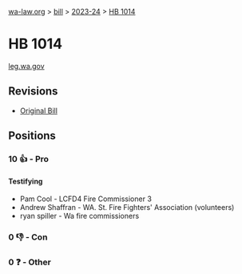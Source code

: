 [wa-law.org](/) > [bill](/bill/) > [2023-24](/bill/2023-24/) > [HB 1014](/bill/2023-24/hb/1014/)

# HB 1014
[leg.wa.gov](https://app.leg.wa.gov/billsummary?BillNumber=1014&Year=2023&Initiative=false)

## Revisions
* [Original Bill](1/)

## Positions
### 10 👍 - Pro
#### Testifying
* Pam Cool - LCFD4 Fire Commissioner 3
* Andrew Shaffran - WA. St. Fire Fighters' Association (volunteers)
* ryan spiller - Wa fire commissioners

### 0 👎 - Con

### 0 ❓ - Other

